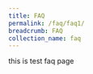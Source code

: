 ```yaml
---
title: FAQ
permalink: /faq/faq1/
breadcrumb: FAQ
collection_name: faq
---
```


this is test faq page
